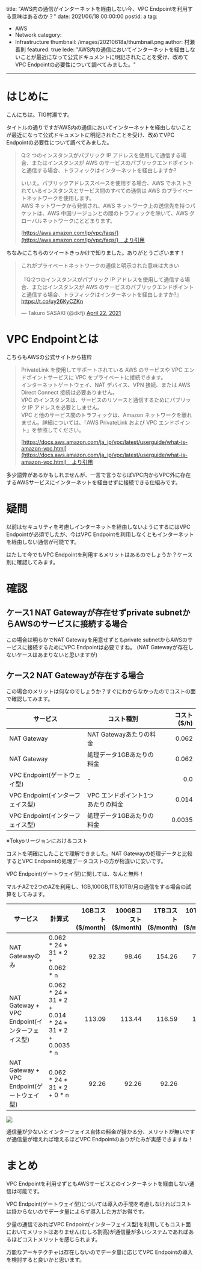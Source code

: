 title: "AWS内の通信がインターネットを経由しない今、VPC Endpointを利用する意味はあるのか？"
date: 2021/06/18 00:00:00
postid: a
tag:
  - AWS
  - Network
category:
  - Infrastructure
thumbnail: /images/20210618a/thumbnail.png
author: 村瀬善則
featured: true
lede: "AWS内の通信においてインターネットを経由しないことが最近になって公式ドキュメントに明記されたことを受け、改めてVPC Endpointの必要性について調べてみました。"
---

# はじめに
こんにちは。TIG村瀬です。

タイトルの通りですがAWS内の通信においてインターネットを経由しないことが最近になって公式ドキュメントに明記されたことを受け、改めてVPC Endpointの必要性について調べてみました。

> Q:2 つのインスタンスがパブリック IP アドレスを使用して通信する場合、またはインスタンスが AWS のサービスのパブリックエンドポイントと通信する場合、トラフィックはインターネットを経由しますか?
> 
> いいえ。パブリックアドレススペースを使用する場合、AWS でホストされているインスタンスとサービス間のすべての通信は AWS のプライベートネットワークを使用します。  
> AWS ネットワークから発信され、AWS ネットワーク上の送信先を持つパケットは、AWS 中国リージョンとの間のトラフィックを除いて、AWS グローバルネットワークにとどまります。
> 
> [https://aws.amazon.com/jp/vpc/faqs/](https://aws.amazon.com/jp/vpc/faqs/)　より引用

ちなみにこちらのツイートきっかけで知りました。ありがとうございます！

<blockquote class="twitter-tweet"><p lang="ja" dir="ltr">これがプライベートネットワークの通信と明示された意味は大きい<br><br>『Q:2つのインスタンスがパブリック IP アドレスを使用して通信する場合、またはインスタンスが AWS のサービスのパブリックエンドポイントと通信する場合、トラフィックはインターネットを経由しますか?』<a href="https://t.co/uy26KyCZKn">https://t.co/uy26KyCZKn</a></p>&mdash; Takuro SASAKI (@dkfj) <a href="https://twitter.com/dkfj/status/1385182566160891909?ref_src=twsrc%5Etfw">April 22, 2021</a></blockquote> <script async src="https://platform.twitter.com/widgets.js" charset="utf-8"></script>


# VPC Endpointとは
こちらもAWSの公式サイトから抜粋


> PrivateLink を使用してサポートされている AWS のサービスや VPC エンドポイントサービスに VPC をプライベートに接続できます。  
> インターネットゲートウェイ、NAT デバイス、VPN 接続、または AWS Direct Connect 接続は必要ありません。  
> VPC のインスタンスは、サービスのリソースと通信するためにパブリック IP アドレスを必要としません。  
> VPC と他のサービス間のトラフィックは、Amazon ネットワークを離れません。詳細については、「AWS PrivateLink および VPC エンドポイント」を参照してください。
> 
> [https://docs.aws.amazon.com/ja_jp/vpc/latest/userguide/what-is-amazon-vpc.html](https://docs.aws.amazon.com/ja_jp/vpc/latest/userguide/what-is-amazon-vpc.html)　より引用


多少語弊があるかもしれませんが、一言で言うならばVPC内からVPC外に存在するAWSサービスにインターネットを経由せずに接続できる仕組みです。

# 疑問
以前はセキュリティを考慮しインターネットを経由しないようにするにはVPC Endpointが必須でしたが、今はVPC Endpointを利用しなくともインターネットを経由しない通信が可能です。 

はたして今でもVPC Endpointを利用するメリットはあるのでしょうか？ケース別に確認してみます。

# 確認
## ケース1 NAT Gatewayが存在せずprivate subnetからAWSのサービスに接続する場合
この場合は明らかでNAT Gatewayを用意せずともprivate subnetからAWSのサービスに接続するためにVPC Endpointは必要ですね。 (NAT Gatewayが存在しないケースはあまりないと思いますが)

## ケース2 NAT Gatewayが存在する場合
この場合のメリットは何なのでしょうか？すぐにわからなかったのでコストの面で確認してみます。  

|  サービス  |コスト種別 |  コスト($/h)  |
| ---- | ---- |----: |
| NAT Gateway   | NAT Gatewayあたりの料金| 0.062  |
| NAT Gateway   | 処理データ1GBあたりの料金| 0.062 |
|  VPC Endpoint(ゲートウェイ型)  | - | 0.0 |
|  VPC Endpoint(インターフェイス型)  |VPC エンドポイント1つあたりの料金 | 0.014  |
|  VPC Endpoint(インターフェイス型)  |処理データ1GBあたりの料金 | 0.0035 |

※Tokyoリージョンにおけるコスト

コストを明確にしたことで理解できました。NAT Gatewayの処理データと比較するとVPC Endpointの処理データコストの方が桁違いに安いです。 

VPC Endpoint(ゲートウェイ型)に関しては、なんと無料！

マルチAZで2つのAZを利用し、1GB,100GB,1TB,10TB/月の通信をする場合の試算をしてみます。

|  サービス  |計算式 |  1GBコスト($/month)  | 100GBコスト($/month)  | 1TBコスト($/month)  | 10TBコスト($/month)  |
| ---- | ---- |----: |----: |----: |----: |
| NAT Gatewayのみ   | 0.062 * 24 * 31 * 2 + 0.062 * n | 92.32  |98.46  |154.26  |712.26  |
| NAT Gateway + VPC Endpoint(インターフェイス型)  |0.062 * 24 * 31 * 2 + 0.014 * 24 * 31 * 2 + 0.0035 * n  | 113.09  | 113.44  | 116.59  | 148.09  |
| NAT Gateway + VPC Endpoint(ゲートウェイ型)  | 0.062 * 24 * 31 * 2 + 0 * n  | 92.26 |92.26 |92.26 |92.26 |

![](/images/20210618a/vpcendpoint.png)


通信量が少ないとインターフェイス自体の料金が掛かる分、メリットが無いですが通信量が増えれば増えるほどVPC Endpointのありがたみが実感できますね！


# まとめ
VPC Endpointを利用せずともAWSサービスとのインターネットを経由しない通信は可能です。 

VPC Endpoint(ゲートウェイ型)については導入の手間を考慮しなければコストは掛からないのでデータ量によらず導入した方がお得です。

少量の通信であればVPC Endpoint(インターフェイス型)を利用してもコスト面においてメリットはありません(むしろ割高)が通信量が多いシステムであればあるほどコストメリットを感じられます。  

万能なアーキテクチャは存在しないのでデータ量に応じてVPC Endpointの導入を検討すると良いかと思います。



